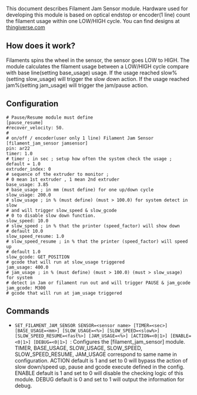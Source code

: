 This document describes Filament Jam Sensor module. Hardware used for developing this module is based on optical endstop or encoder(1 line) count the filament usage within one LOW/HIGH cycle. You can find designs at [thingiverse.com](https://www.thingiverse.com/thing:3067904)

## How does it work?
Filaments spins the wheel in the sensor, the sensor goes LOW to HIGH. The module calculates the filament usage between a LOW/HIGH cycle compare with base line(setting base_usage) usage.
If the usage reached slow%(setting slow_usage) will trigger the slow down action.
If the usage reached jam%(setting jam_usage) will trigger the jam/pause action.

## Configuration
    # Pause/Resume module must define
    [pause_resume]
    #recover_velocity: 50.
    #
    # on/off / encoder(user only 1 line) Filament Jam Sensor
    [filament_jam_sensor jamsensor]
    pin: ar22
    timer: 1.0
    # timer ; in sec ; setup how often the system check the usage ; default = 1.0
    extruder_index: 0
    # sequence of the extruder to monitor ;
    # 0 mean 1st extruder , 1 mean 2nd extruder
    base_usage: 3.85
    # base_usage ; in mm (must define) for one up/down cycle
    slow_usage: 200.0
    # slow_usage ; in % (must define) (must > 100.0) for system detect in slow
    # and will trigger slow_speed & slow_gcode
    # 0 to disable slow down function.
    slow_speed: 10.0
    # slow_speed ; in % that the printer (speed_factor) will show down
    # default 10.0
    slow_speed_resume: 1.0
    # slow_speed_resume ; in % that the printer (speed_factor) will speed up
    # default 1.0
    slow_gcode: GET_POSITION
    # gcode that will run at slow_usage triggered
    jam_usage: 400.0
    # jam_usage ; in % (must define) (must > 100.0) (must > slow_usage) for system
    # detect in Jam or filament run out and will trigger PAUSE & jam_gcode
    jam_gcode: M300
    # gcode that will run at jam_usage triggered

## Commands
  - `SET_FILAMENT_JAM_SENSOR SENSOR=<sensor name> [TIMER=<sec>] [BASE_USAGE=<mm>]
    [SLOW_USAGE=<%>] [SLOW_SPEED=<slow%>] [SLOW_SPEED_RESUME=<fast%>]
    [JAM_USAGE=<%>] [ACTION=<0|1>] [ENABLE=<0|1>] [DEBUG=<0|1>]
    `:  Configures the [filament_jam_sensor] module. TIMER, BASE_USAGE, SLOW_USAGE,
    SLOW_SPEED, SLOW_SPEED_RESUME, JAM_USAGE correspond to same name in configuration.
    ACTION default is 1 and set to 0 will bypass the action of slow down/speed up,
    pause and gcode execute defined in the config. ENABLE default is 1 and set to 0
    will disable the checking logic of this module. DEBUG default is 0 and set to 1
    will output the information for debug.
